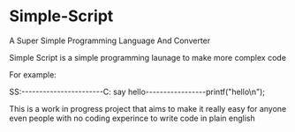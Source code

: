 # Simple-Script
A Super Simple Programming Language And Converter

Simple Script is a simple programming launage to make more complex code


For example:

SS:-----------------------C:
say hello-----------------printf("hello\n");

This is a work in progress project that aims to make it really easy for anyone even people with no coding experince to write code in plain english
